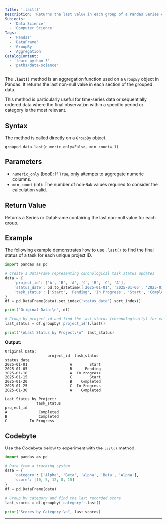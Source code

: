 ```yaml
---
Title: '.last()'
Description: 'Returns the last value in each group of a Pandas Series or DataFrame.'
Subjects:
  - 'Data Science'
  - 'Computer Science'
Tags:
  - 'Pandas'
  - 'DataFrame'
  - 'GroupBy'
  - 'Aggregation'
CatalogContent:
  - 'learn-python-3'
  - 'paths/data-science'
---
```


The **`.last()`** method is an aggregation function used on a `GroupBy` object in Pandas. It returns the last non-null value in each section of the grouped data.

This method is particularly useful for time-series data or sequentially ordered data where the final observation within a specific period or category is the most relevant.

## Syntax

The method is called directly on a `GroupBy` object.

```pseudo
grouped_data.last(numeric_only=False, min_count=-1)
```

## Parameters

* `numeric_only` (bool): If `True`, only attempts to aggregate numeric columns.
* `min_count` (int): The number of non-`NaN` values required to consider the calculation valid.

## Return Value

Returns a Series or DataFrame containing the last non-null value for each group.

## Example

The following example demonstrates how to use `.last()` to find the final status of a task for each unique project ID.

```python
import pandas as pd

# Create a DataFrame representing chronological task status updates
data = {
    'project_id': ['A', 'B', 'A', 'C', 'B', 'C', 'A'],
    'status_date': pd.to_datetime(['2025-01-01', '2025-01-05', '2025-01-10', '2025-01-15', '2025-01-20', '2025-01-25', '2025-01-30']),
    'task_status': ['Start', 'Pending', 'In Progress', 'Start', 'Completed', 'In Progress', 'Completed']
}
df = pd.DataFrame(data).set_index('status_date').sort_index()

print("Original Data:\n", df)

# Group by project_id and find the last status (chronologically) for each project
last_status = df.groupby('project_id').last()

print("\nLast Status by Project:\n", last_status)
```

**Output:**

```shell
Original Data:
                   project_id  task_status
status_date                              
2025-01-01                   A        Start
2025-01-05                   B      Pending
2025-01-10                   A  In Progress
2025-01-15                   C        Start
2025-01-20                   B    Completed
2025-01-25                   C  In Progress
2025-01-30                   A    Completed

Last Status by Project:
              task_status
project_id               
A              Completed
B              Completed
C          In Progress
```

## Codebyte

Use the Codebyte below to experiment with the `last()` method.

```python
import pandas as pd

# Data from a tracking system
data = {
    'category': ['Alpha', 'Beta', 'Alpha', 'Beta', 'Alpha'],
    'score': [10, 5, 12, 8, 15]
}
df = pd.DataFrame(data)

# Group by category and find the last recorded score
last_scores = df.groupby('category').last()

print("Scores by Category:\n", last_scores)
```

---
